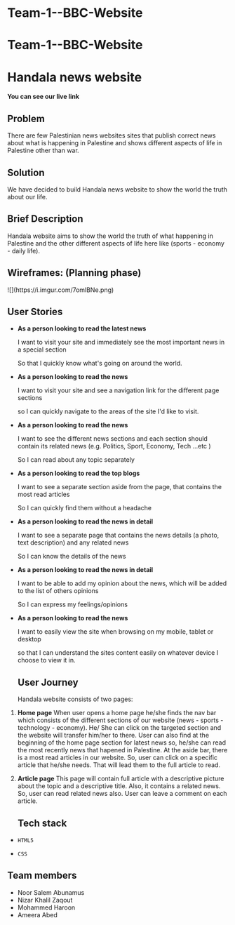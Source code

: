 # Team-1--BBC-Website
# Team-1--BBC-Website
<h1>Handala news website</h1>

**You can see our live link**

<h2>Problem</h2>

There are few Palestinian news websites sites that publish correct news about what is happening in Palestine and shows different aspects of life in Palestine other than war. 

<h2>Solution</h2>

We have decided to build Handala news website to show the world the truth about our life.

<h2>Brief Description</h2>

Handala website aims to show the world the truth of what happening in Palestine and the other different aspects of life here like (sports - economy - daily life). 

<h2>Wireframes: (Planning phase)</h2> 
![](https://i.imgur.com/7omlBNe.png)


<h2>User Stories</h2>

* **As a person looking to read the latest news**

    I want to visit your site and immediately see the most important news in a special section

    So that I quickly know what's going on around the world.

* **As a person looking to read the news**

    I want to visit your site and see a navigation link for the different page sections

    so I can quickly navigate to the areas of the site I'd like to visit.

* **As a person looking to read the news**

    I want to see the different news sections and each section should contain its related news (e.g. Politics, Sport, Economy, Tech ...etc )

   So I can read about any topic separately

* **As a person looking to read the top blogs**

    I want to see a separate section aside from the page, that contains the most read articles
 
   So I can quickly find them without a headache

* **As a person looking to read the news in detail**

   I want to see a separate page that contains the news details (a photo, text description) and any related news

   So I can know the details of the news

* **As a person looking to read the news in detail**

   I want to be able to add my opinion about the news, which will be added to the list of others opinions

   So I can express my feelings/opinions

* **As a person looking to read the news**

   I want to easily view the site when browsing on my mobile, tablet or desktop

  so that I can understand the sites content easily on whatever device I choose to view it in.
  
  <h2>User Journey</h2>
  
  Handala website consists of two pages:
  
1.   **Home page**
     When user opens a home page he/she finds the nav bar which consists of the different sections of our website (news - sports - technology - economy).
     He/ She can click on the targeted section and the website will transfer him/her to there.
     User can also find at the beginning of the home page section for latest news so, he/she can read the most recently news that hapened in Palestine.
     At the aside bar, there is a most read articles in our website.
     So, user can click on a specific article that he/she needs. That will lead them to the full article to read.
2. **Article page**
    This page will contain full article with a descriptive picture about the topic and a descriptive title.
    Also, it contains a related news. So, user can read related news also.
    User can leave a comment on each article.
    
    <h2>Tech stack</h2>
*     HTML5
*     CSS
      
      
<h2>
Team members
</h2>

* Noor Salem Abunamus
* Nizar Khalil Zaqout
* Mohammed Haroon
* Ameera Abed
